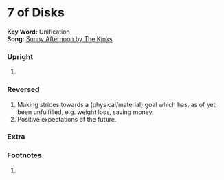 # 7 of Disks

**Key Word:** Unification  
**Song:** [Sunny Afternoon by The Kinks](https://www.youtube.com/watch?v=TYIl6n_SRCI)



### Upright

1) 



### Reversed

1) Making strides towards a (physical/material) goal which has, as of yet, been unfulfilled, e.g. weight loss, saving money.
2) Positive expectations of the future.



### Extra





### Footnotes

1. 


